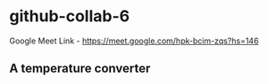 # github-collab-6
Google Meet Link - https://meet.google.com/hpk-bcim-zqs?hs=146

## A temperature converter 
